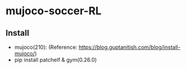 # mujoco-soccer-RL
## Install
- mujoco(210): (Reference: https://blog.guptanitish.com/blog/install-mujoco/)
- pip install patchelf & gym(0.26.0)
